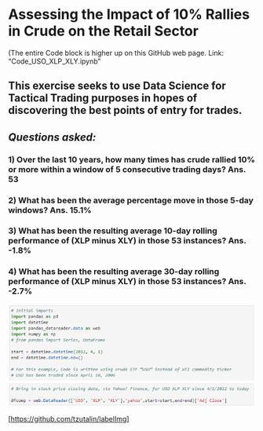# Assessing the Impact of 10% Rallies in Crude on the Retail Sector
(The entire Code block is higher up on this GitHub web page. Link: “Code_USO_XLP_XLY.ipynb”
## This exercise seeks to use Data Science for Tactical Trading purposes in hopes of discovering the best points of entry for trades.
## _Questions asked:_ 

### 1) Over the last 10 years, how many times has crude rallied 10% or more within a window of 5 consecutive trading days?  Ans. 53
### 2) What has been the average percentage move in those 5-day windows? Ans. 15.1%
### 3) What has been the resulting average 10-day rolling performance of (XLP minus XLY) in those 53 instances?  Ans.  -1.8%
### 4) What has been the resulting average 30-day rolling performance of (XLP minus XLY) in those 53 instances?  Ans.  -2.7%


![firstimage](/images/crude_retail_1.png)



[https://github.com/tzutalin/labelImg]



